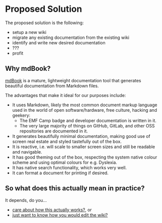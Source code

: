 # Proposed Solution

The proposed solution is the following:

- setup a new wiki
- migrate any existing documentation from the existing wiki
- identify and write new desired documentation
- ???
- profit

## Why mdBook?

[mdBook](https://github.com/rust-lang/mdBook) is a mature, lightweight documentation tool that generates beautiful documentation from Markdown files.

The advantages that make it ideal for our purposes include:

- It uses Markdown, likely the most common document markup language used in the world of open software/hardware, free culture, hacking and geekery:
    - The EMF Camp badge and developer documentation is written in it.
    - The very large majority of things on GitHub, GitLab, and other OSS repositories are documented in it.
- It generates beautifully minimal documentation, making good use of screen real estate and styled tastefully out of the box.
- It is reactive, i.e. will scale to smaller screen sizes and still be readable and navigable.
- It has good theming out of the box, respecting the system native colour scheme and using optimal colours for e.g. Dyslexia.
- It has native search functionality, which works very well.
- It can format a document for printing if desired.

## So what does this actually mean in practice?

It depends, do you...

- [care about how this actually works?](./technical_details.md), or
- [just want to know how you would edit the wiki?](./editing_workflow.md)
